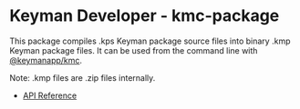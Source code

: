 # Keyman Developer - kmc-package

This package compiles .kps Keyman package source files into binary .kmp Keyman
package files. It can be used from the command line with
[@keymanapp/kmc](https://npmjs.com/package/@keymanapp/kmc).

Note: .kmp files are .zip files internally.

* [API Reference](https://help.keyman.com/developer/current-version/reference/api/kmc-package)
